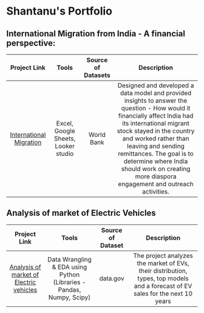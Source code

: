 # Shantanu's Portfolio

## International Migration from India - A financial perspective:

| Project Link | Tools | Source of Datasets | Description |
|:---:|:----:|:--------------------:|:-------------:|
| [International Migration](https://github.com/shantanu2693/International-Migration-from-India-a-financial-perspective) | Excel, Google Sheets, Looker studio | World Bank | Designed and developed a data model and provided insights to answer the question - How would it financially affect India had its international migrant stock stayed in the country and worked rather than leaving and sending remittances. The goal is to determine where India should work on creating more diaspora engagement and outreach activities.


## Analysis of market of Electric Vehicles
| Project Link | Tools | Source of Dataset | Description |
|:---:|:----:|:--------------------:|:-------------:|
| [Analysis of market of Electric vehicles](https://github.com/shantanu2693/Analysis-of-market-of-Electric-Vehicles/blob/main/Market%20analysis%20of%20Electric%20vehicles.ipynb) | Data Wrangling & EDA using Python (Libraries - Pandas, Numpy, Scipy) | data.gov  | The project analyzes the market of EVs, their distribution, types, top models and a forecast of EV sales for the next 10 years|
